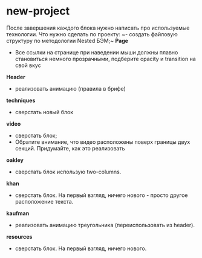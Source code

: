 # new-project
После завершения каждого блока нужно написать про используемые технологии.
Что нужно сделать по проекту:
 ~- создать файловую структуру по методологии Nested БЭМ;~
**Page**
 
  - Все ссылки на странице при наведении мыши должны плавно становиться немного прозрачными, подберите opacity и transition на свой вкус

**Header**
  - реализовать анимацию (правила в брифе)
 
**techniques**
  - сверстать новый блок

**video**
  - сверстать блок;
  - Обратите внимание, что видео расположены поверх границы двух секций. Придумайте, как это реализовать

**oakley**
  - сверстать блок использую two-columns.

**khan**
  - сверстать блок. На первый взгляд, ничего нового - просто другое расположение текста.

**kaufman**
  - реализовать анимацию треугольника (переиспользовать из header).

**resources**
  - сверстать блок. На первый взгляд, ничего нового.
